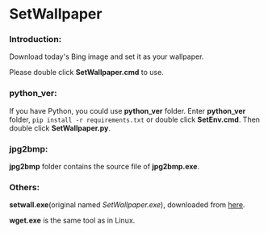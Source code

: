 # SetWallpaper

### Introduction:
Download today's Bing image and set it as your wallpaper.

Please double click **SetWallpaper.cmd** to use.

### python_ver:
If you have Python, you could use **python_ver** folder.
Enter **python_ver** folder, `pip install -r requirements.txt` or double click **SetEnv.cmd**.
Then double click **SetWallpaper.py**.

### jpg2bmp:
**jpg2bmp** folder contains the source file of **jpg2bmp.exe**.

### Others:
**setwall.exe**(original named *SetWallpaper.exe*), downloaded from [here](http://www.thoughtasylum.com/blog/2010/6/2/set-windows-wallpaper-from-the-command-line.html).

**wget.exe** is the same tool as in Linux.
